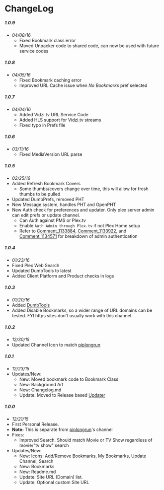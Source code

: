 # ChangeLog

##### 1.0.9
- _04/08/16_
  - Fixed Bookmark class error
  - Moved Unpacker code to shared code, can now be used with future service codes

##### 1.0.8
- _04/05/16_
  - Fixed Bookmark caching error
  - Improved URL Cache issue when _No Bookmarks_ pref selected

##### 1.0.7
- _04/04/16_
  - Added Vidzi.tv URL Service Code
  - Added HLS support for Vidzi.tv streams
  - Fixed typo in Prefs file

##### 1.0.6
- _03/11/16_
  - Fixed MediaVersion URL parse

##### 1.0.5
- _02/25/16_
- Added Refresh Bookmark Covers
  - Some thumbs/covers change over time, this will allow for fresh thumbs to be pulled
- Updated DumbPrefs, removed PHT
- New Message system, handles PHT and OpenPHT
- New Auth check for preferences and updater. Only plex server admin can edit prefs or update channel.
  - Can Auth against PMS or Plex.tv
  - Enable `Auth Admin through Plex.tv` if not Plex Home setup
  - Refer to [Comment_1133884](https://forums.plex.tv/discussion/comment/1133884/#Comment_1133884), [Comment_1133922](https://forums.plex.tv/discussion/comment/1133922/#Comment_1133922), and [Comment_1134571](https://forums.plex.tv/discussion/comment/1134571/#Comment_1134571) for breakdown of admin authentication

##### 1.0.4
- _01/23/16_
- Fixed Plex Web Search
- Updated DumbTools to latest
- Added Client Platform and Product checks in logs

##### 1.0.3
- _01/20/16_
- Added [DumbTools](https://github.com/coryo/DumbTools-for-Plex)
- Added Disable Bookmarks, so a wider range of URL domains can be tested.  FYI https sites don't usually work with this channel.

##### 1.0.2
- _12/30/15_
- Updated Channel Icon to match [piplongrun](https://github.com/piplongrun)

##### 1.0.1
- _12/23/15_
- Updates/New:
  - New: Moved bookmark code to Bookmark Class
  - New: Background Art
  - New: Changelog.md
  - Update: Moved to Release based [Updater](https://github.com/kolsys/plex-channel-updater)

##### 1.0.0
- _12/21/15_
- First Personal Release.
- **Note:** This is separate from [piplongrun](https://github.com/piplongrun)'s channel
- Fixes:
  - Improved Search. Should match Movie or TV Show regardless of movie/"tv show" search
- Updates/New:
  - New: Icons: Add/Remove Bookmarks, My Bookmarks, Update Channel, Search
  - New: Bookmarks
  - New: Readme.md
  - Update: Site URL (Domain) list.
  - Update: Optional custom Site URL
